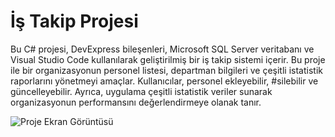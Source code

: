 # İş Takip Projesi
Bu C# projesi, DevExpress bileşenleri, Microsoft SQL Server veritabanı ve Visual Studio Code kullanılarak geliştirilmiş bir iş takip sistemi içerir.
Bu proje ile bir organizasyonun personel listesi, departman bilgileri ve çeşitli istatistik raporlarını yönetmeyi amaçlar. 
Kullanıcılar, personel ekleyebilir, #silebilir ve güncelleyebilir.
Ayrıca, uygulama çeşitli istatistik veriler sunarak organizasyonun performansını değerlendirmeye olanak tanır.

![Proje Ekran Görüntüsü](https://github.com/nurselzengin/is_takip_proje/commit/75fbd1569ef0d91ca46e4da034f8d8f8c6a5e360)

